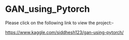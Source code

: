 # GAN_using_Pytorch
Please click on the following link to view the project:-

https://www.kaggle.com/siddhesh123/gan-using-pytorch/ 
